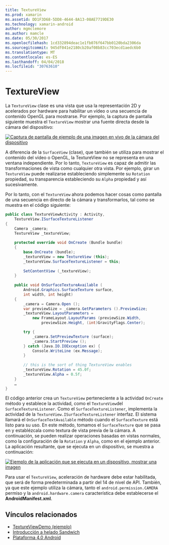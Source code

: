 ```yaml
---
title: TextureView
ms.prod: xamarin
ms.assetid: DD1F3D68-5DD8-4644-8A13-08AE7719DE30
ms.technology: xamarin-android
author: mgmclemore
ms.author: mamcle
ms.date: 05/30/2017
ms.openlocfilehash: 1cd332894deac1e1fb076f647bb0120bda2306da
ms.sourcegitcommit: 945df041e2180cb20af08b83cc703ecd1aedc6b0
ms.translationtype: MT
ms.contentlocale: es-ES
ms.lasthandoff: 04/04/2018
ms.locfileid: "30763610"
---
```

# <a name="textureview"></a>TextureView

La `TextureView` clase es una vista que usa la representación 2D y acelerados por hardware para habilitar un vídeo o una secuencia de contenido OpenGL para mostrarse. Por ejemplo, la captura de pantalla siguiente muestra el `TextureView` mostrar una fuente directa desde la cámara del dispositivo:

[![Captura de pantalla de ejemplo de una imagen en vivo de la cámara del dispositivo](texture-view-images/22-textureviewcamera.png)](texture-view-images/22-textureviewcamera.png#lightbox)

A diferencia de la `SurfaceView` (clase), que también se utiliza para mostrar el contenido del vídeo o OpenGL, la TextureView no se representa en una ventana independiente.
Por lo tanto, `TextureView` es capaz de admitir las transformaciones de vista como cualquier otra vista. Por ejemplo, girar un `TextureView` puede realizarse estableciendo simplemente su `Rotation` propiedad, su transparencia estableciendo su `Alpha` propiedad y así sucesivamente.

Por lo tanto, con el `TextureView` ahora podemos hacer cosas como pantalla de una secuencia en directo de la cámara y transformarlos, tal como se muestra en el código siguiente:

```csharp
public class TextureViewActivity : Activity,
    TextureView.ISurfaceTextureListener
{
    Camera _camera;
    TextureView _textureView;
       
    protected override void OnCreate (Bundle bundle)
    {
        base.OnCreate (bundle);
        _textureView = new TextureView (this);
        _textureView.SurfaceTextureListener = this;
           
        SetContentView (_textureView);
    }
       
    public void OnSurfaceTextureAvailable (
        Android.Graphics.SurfaceTexture surface,
        int width, int height)
    {
        _camera = Camera.Open ();
        var previewSize = _camera.GetParameters ().PreviewSize;
        _textureView.LayoutParameters =
            new FrameLayout.LayoutParams (previewSize.Width,
                previewSize.Height, (int)GravityFlags.Center);

        try {
            _camera.SetPreviewTexture (surface);
            _camera.StartPreview ();
        } catch (Java.IO.IOException ex) {
            Console.WriteLine (ex.Message);
        }
           
        // this is the sort of thing TextureView enables
        _textureView.Rotation = 45.0f;
        _textureView.Alpha = 0.5f;
    }
    …
}
```

El código anterior crea un `TextureView` perteneciente a la actividad `OnCreate` método y establece la actividad, como el `TextureView`del `SurfaceTextureListener`. Como el `SurfaceTextureListener`, implementa la actividad de la `TextureView.ISurfaceTextureListener` interfaz. El sistema llamará el `OnSurfaceTextAvailable` método cuando el `SurfaceTexture` está listo para su uso. En este método, tomamos el `SurfaceTexture` que se pasa en y establézcala como textura de vista previa de la cámara. A continuación, se pueden realizar operaciones basadas en vistas normales, como la configuración de la `Rotation` y `Alpha`, como en el ejemplo anterior. La aplicación resultante, que se ejecuta en un dispositivo, se muestra a continuación:

[![Ejemplo de la aplicación que se ejecuta en un dispositivo, mostrar una imagen](texture-view-images/17-textureviewdemo.png)](texture-view-images/17-textureviewdemo.png#lightbox)

Para usar el `TextureView`, aceleración de hardware debe estar habilitada, que será de forma predeterminada a partir del 14 de nivel de API. También, ya que este ejemplo utiliza la cámara, tanto el `android.permission.CAMERA` permiso y la `android.hardware.camera` característica debe establecerse el **AndroidManifest.xml**.



## <a name="related-links"></a>Vínculos relacionados

- [TextureViewDemo (ejemplo)](https://developer.xamarin.com/samples/monodroid/TextureViewDemo/)
- [Introducción a helado Sandwich](http://www.android.com/about/ice-cream-sandwich/)
- [Plataforma 4.0 Android](http://developer.android.com/sdk/android-4.0.html)
